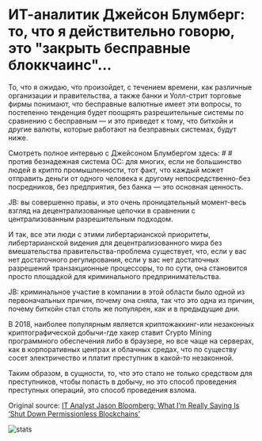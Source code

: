 # ИТ-аналитик Джейсон Блумберг: то, что я действительно говорю, это "закрыть бесправные блоккчаинс"...

То, что я ожидаю, что произойдет, с течением времени, как различные организации и правительства, а также банки и Уолл-стрит торговые фирмы понимают, что бесправные валютные имеет эти вопросы, то постепенно тенденция будет поощрять разрешительные системы по сравнению с бесправным — и это приведет к тому, что биткойн и другие валюты, которые работают на безправных системах, будут ниже.

Смотреть полное интервью с Джейсоном Блумбергом здесь: # # против безнадежная система OC: для многих, если не большинство людей в крипто промышленности, тот факт, что каждый может отправить деньги от одного человека к другому непосредственно-без посредников, без предприятия, без банка — это основная ценность.

JB: вы совершенно правы, и это очень проницательный момент-весь взгляд на децентрализованные цепочки в сравнении с централизованным разрешительным подходом.

И так, все эти люди с этими либертарианской приоритеты, либертарианской видения для децентрализованного мира без вмешательства правительства-проблема существует, что, если у вас нет достаточного регулирования, если у вас нет достаточных разрешений транзакционные процессоры, то по сути, она становится просто площадкой для криминального предпринимательства.

JB: криминальное участие в компании в этой области было одной из первоначальных причин, почему она сняла, так что это одна из причин, почему биткойн стал столь же популярен, как и в предыдущие дни.

В 2018, наиболее популярным является криптожаккинг-или незаконных криптографической добычи-где хакер ставит Crypto Mining программного обеспечения либо в браузере, но все чаще на серверах, как в корпоративных центрах и облачных средах, что по существу сосет электричество и платит преступник в какой-то незаконной.

Таким образом, в сущности, то, что это стало не только средством для преступников, чтобы попасть в добычу, но это способ проведения преступных операций, это способ проведения взлома.

Original source: [IT Analyst Jason Bloomberg: What I’m Really Saying Is ‘Shut Down Permissionless Blockchains’](https://cointelegraph.com/news/it-analyst-jason-bloomberg-what-im-really-saying-is-shut-down-permissionless-blockchains)

![stats](https://c.statcounter.com/11760860/0/a89fa40b/1/ "stats")